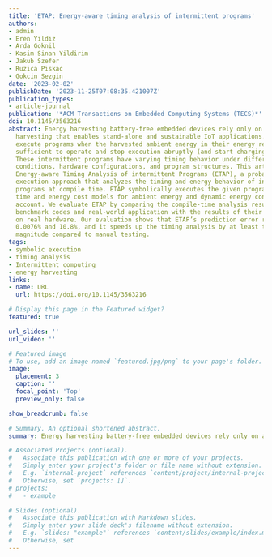 ```yaml
---
title: 'ETAP: Energy-aware timing analysis of intermittent programs'
authors:
- admin 
- Eren Yildiz
- Arda Goknil
- Kasim Sinan Yildirim
- Jakub Szefer
- Ruzica Piskac
- Gokcin Sezgin
date: '2023-02-02'
publishDate: '2023-11-25T07:08:35.421007Z'
publication_types:
- article-journal
publication: '*ACM Transactions on Embedded Computing Systems (TECS)*'
doi: 10.1145/3563216
abstract: Energy harvesting battery-free embedded devices rely only on ambient energy
  harvesting that enables stand-alone and sustainable IoT applications. These devices
  execute programs when the harvested ambient energy in their energy reservoir is
  sufficient to operate and stop execution abruptly (and start charging) otherwise.
  These intermittent programs have varying timing behavior under different energy
  conditions, hardware configurations, and program structures. This article presents
  Energy-aware Timing Analysis of intermittent Programs (ETAP), a probabilistic symbolic
  execution approach that analyzes the timing and energy behavior of intermittent
  programs at compile time. ETAP symbolically executes the given program while taking
  time and energy cost models for ambient energy and dynamic energy consumption into
  account. We evaluate ETAP by comparing the compile-time analysis results of our
  benchmark codes and real-world application with the results of their executions
  on real hardware. Our evaluation shows that ETAP’s prediction error rate is between
  0.0076% and 10.8%, and it speeds up the timing analysis by at least two orders of
  magnitude compared to manual testing.
tags:
- symbolic execution
- timing analysis
- Intermittent computing
- energy harvesting
links:
- name: URL
  url: https://doi.org/10.1145/3563216

# Display this page in the Featured widget?
featured: true

url_slides: ''
url_video: ''

# Featured image
# To use, add an image named `featured.jpg/png` to your page's folder.
image:
  placement: 3 
  caption: ''
  focal_point: 'Top'
  preview_only: false

show_breadcrumb: false

# Summary. An optional shortened abstract.
summary: Energy harvesting battery-free embedded devices rely only on ambient energy harvesting that enables stand-alone and sustainable IoT applications. These devices execute programs intermittently when the harvested ambient energy in their energy reservoir is sufficient to operate and stop execution abruptly (and start charging) otherwise. This work presents a probabilistic symbolic execution approach that analyzes the timing and energy behavior of intermittent programs at compile time.

# Associated Projects (optional).
#   Associate this publication with one or more of your projects.
#   Simply enter your project's folder or file name without extension.
#   E.g. `internal-project` references `content/project/internal-project/index.md`.
#   Otherwise, set `projects: []`.
# projects:
#   - example

# Slides (optional).
#   Associate this publication with Markdown slides.
#   Simply enter your slide deck's filename without extension.
#   E.g. `slides: "example"` references `content/slides/example/index.md`.
#   Otherwise, set 
---
```

